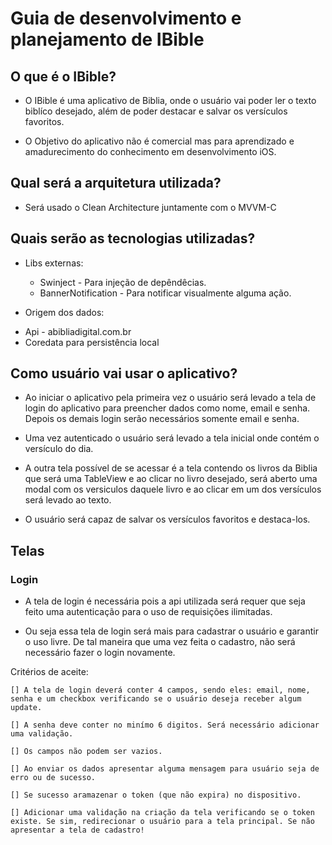 #  Guia de desenvolvimento e planejamento de IBible


## O que é o IBible?

 - O IBible é uma aplicativo de Biblia, onde o usuário vai poder ler o texto biblíco desejado, além de poder destacar e salvar os versículos favoritos.
 
 - O Objetivo do aplicativo não é comercial mas para aprendizado e amadurecimento do conhecimento em desenvolvimento iOS.
 
 ## Qual será a arquitetura utilizada?
 
  - Será usado o Clean Architecture juntamente com o MVVM-C
  
## Quais serão as tecnologias utilizadas?

 - Libs externas:
    * Swinject - Para injeção de depêndêcias.
    * BannerNotification - Para notificar visualmente alguma ação.
    
 - Origem dos dados:
  * Api - abibliadigital.com.br
  * Coredata para persistência local
    
## Como usuário vai usar o aplicativo?

 - Ao iniciar o aplicativo pela primeira vez o usuário será levado a tela de login do aplicativo para preencher dados como nome, email e senha. Depois os demais login serão necessários somente email e senha. 
 
 - Uma vez autenticado o usuário será levado a tela inicial onde contém o versículo do dia.
 
 - A outra tela possível de se acessar é a tela contendo os livros da Biblia que será uma TableView e ao clicar no livro desejado, será aberto uma modal com os versiculos daquele livro e ao clicar em um dos versículos será levado ao texto.
 
 - O usuário será capaz de salvar os versículos favoritos e destaca-los.
 
 
 ## Telas
 
 ### Login
 
 - A tela de login é necessária pois a api utilizada será requer que seja feito uma autenticação para o uso de requisições ilimitadas.
 
 - Ou seja essa tela de login será mais para cadastrar o usuário e garantir o uso livre. De tal maneira que uma vez feita o cadastro, não será necessário fazer o login novamente.
 
 Critérios de aceite:
 
    [] A tela de login deverá conter 4 campos, sendo eles: email, nome, senha e um checkbox verificando se o usuário deseja receber algum update.
    
    [] A senha deve conter no minímo 6 digitos. Será necessário adicionar uma validação.
    
    [] Os campos não podem ser vazios.
    
    [] Ao enviar os dados apresentar alguma mensagem para usuário seja de erro ou de sucesso.
    
    [] Se sucesso aramazenar o token (que não expira) no dispositivo.
    
    [] Adicionar uma validação na criação da tela verificando se o token existe. Se sim, redirecionar o usuário para a tela principal. Se não apresentar a tela de cadastro!
 

